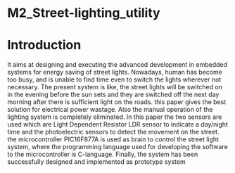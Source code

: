 # M2_Street-lighting_utility

# Introduction

It aims at designing and executing the advanced development in embedded systems for energy saving of street lights. Nowadays, human has become too busy, and is unable to find time even to switch the lights wherever not necessary. The present system is like, the street lights will be switched on in the evening before the sun sets and they are switched off the next day morning after there is sufficient light on the roads. this paper gives the best solution for electrical power wastage. Also the manual operation of the lighting system is completely eliminated.  In this paper the  two sensors are used  which are   Light Dependent Resistor  LDR sensor  to indicate a day/night time and   the photoelectric sensors to detect the movement on the street. the microcontroller  PIC16F877A  is  used  as  brain  to  control  the  street  light  system,  where  the  programming language used for developing the software to the microcontroller is C-language. Finally, the system has been successfully designed and implemented as prototype system
